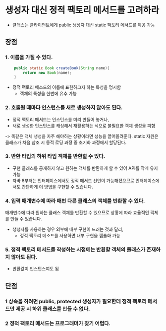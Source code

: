 # 생성자 대신 정적 팩토리 메서드를 고려하라

+ 클래스는 클라이언트에게 public 생성자 대신 static 팩토리 메서드를 제공 가능
## 장점
### 1. 이름을 가질 수 있다.
```java
    public static Book createBook(String name){
        return new Book(name);
    }
```
+ 정적 팩토리 메소드의 이름에 표한하고자 하는 특성을 명시함
    + 객체의 특성을 한번에 유추 가능
### 2. 호출될 때마다 인스턴스를 새로 생성하지 않아도 된다.
+ 정적 팩토리 메서드는 인스턴스를 미리 만들어 놓거나, 
+ 새로 생성한 인스턴스를 캐싱해서 재활용하는 식으로 불필요한 객체 생성을 피함 

-> 똑같은 객체 생성을 자주 해야하는 상황이라면 성능을 끌어올려준다.
static 자원은 클래스가 처음 참조 시 동적 로딩 과정 중 초기화 과정에서 할당된다.


### 3. 반환 타입의 하위 타입 객체를 반환할 수 있다.
+  구현 클래스를 공개하지 않고 원하는 객체를 반환하게 할 수 있어 API를 작게 유지 가능
+ 자바 8부터는 인터페이스에서도 정적 메서드 선언이 가능해졌으므로 인터페이스에서도 간단하게 이 방법을 구현할 수 있습니다.

### 4. 입력 매개변수에 따라 매번 다른 클래스의 객체를 반환할 수 있다.
매개변수에 따라 원하는 클래스 객체를 반환할 수 있으므로 상황에 따라 효율적인 객체를 만들 수 있습니다.
+ 생성자를 사용하는 경우 외부에 내부 구현이 드러는 것과 달리, 
  + 정적 팩토리 메소드를 사용하면 내부 구현을 캡슐화 가능

### 5. 정적 팩토리 메서드를 작성하는 시점에는 반환할 객체의 클래스가 존재하지 않아도 된다.
+ 반환값이 인스턴스여도 됨
## 단점
### 1 상속을 하려면 public, protected 생성자가 필요한데 정적 팩토리 메서드만 제공 시 하위 클래스를 만들 수 없다. 

### 2 정적 팩토리 메서드는 프로그래머가 찾기 어렵다.
